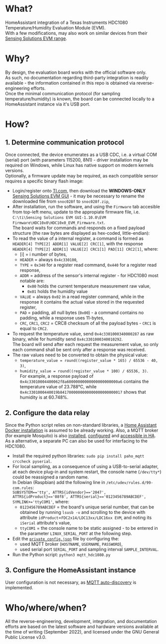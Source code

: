 # What?
HomeAssistant integration of a Texas Instruments HDC1080 Temperature/Humidity Evaluation Module (EVM).  
With a few modifications, may also work on similar devices from their [Sensing Solutions EVM range](https://www.ti.com/lit/zip/snoc028).  
 
# Why?
By design, the evaluation board works with the official software only.  
As such, no documentation regarding third-party integration is readily available - the information contained in this repo is obtained via reverse-engineering efforts.  
Once the minimal communication protocol (for sampling temperature/humidity) is known, the board can be connected locally to a HomeAssistant instance via it's USB port.  

# How?

## 1. Determine communication protocol
Once connected, the device enumerates as a USB CDC, i.e. a virtual COM (serial) port (with parameters 115200, 8N1) - driver installation may be required on Windows, while Linux has native support on modern kernels versions.  
Optionally, a firmware update may be required, as each compatible sensor requires a specific binary flash image:  
- Login/register onto [TI.com](www.ti.com), then download the **WINDOWS-ONLY** [Sensing Solutions EVM GUI](https://www.ti.com/lit/zip/snoc028) - it may be necessary to rename the downloaded file from `snoc028f` to `snoc028f.zip`,  
- After installation, run the software, and using the `Firmware` tab accesible from top-left menu, update to the appropiate firmware file, i.e. `C:\ti\Sensing Solutions EVM GUI-1.10.0\EVM Firmware\HDC10x0\HDC10x0_EVM_Firmware.txt`.  
The board waits for commands and responds on a fixed payload structure (the raw bytes are displayed as hex-coded, little-endian):  
- To read the value of a internal register, a command is formed as `HEADER[4] TYPE[2] ADDR[1] VALUE[2] CRC[1]`, with the response `HEADER[4] TYPE[2] ADDR[1] VALUE[2] CRC1[1] PAD[11] CRC2[1]`, where:  
	- [i] = i number of bytes,  
	- `HEADER` = always `0x4c330100`,  
	- `TYPE` = `0x340` for a register read command, `0x440` for a register read response,  
	- `ADDR` = address of the sensor's internal register - for HDC1080 most notable are:  
		- `0x00` holds the current temperature measurement raw value,  
		- `0x01` holds the humidity value  
	- `VALUE` = always `0x02` in a read register command, while in the response it contains the actual value stored in the requested register,  
	- `PAD` = padding, all null bytes (`0x00`) - a command contains no padding, while a response uses 11-bytes,  
	- `CRC`, `CRC1`, `CRC2` = CRC8 checksum of all the payload bytes - `CRC1` is equal to `CRC2`.
- To request the temperature value, send `0x4c3301000340000287` as raw binary, while for humidity send `0x4c3301000340010292`.  
The board will send after each request the measurement value, so only each command shall be sent only after a response was received.
- The raw values need to be converted to obtain the physical value:  
	- `temperature_value = round((register_value * 165) / 65536 - 40, 3)`,  
	- `humidity_value = round((register_value * 100) / 65536, 3)`.  
For example, a response payload of `0x4c33010004400062f8a60000000000000000000000a6` contains the temperature value of 23.788°C, while `0x4c3301000440019b8417000000000000000000000017` shows that humidity is at 60.748%.  

## 2. Configure the data relay
Since the Python script relies on non-standard libraries, a [Home Assistant Docker installation](https://www.home-assistant.io/installation/linux#install-home-assistant-container) is assumed to be already working. Also, a MQTT broker (for example Mosquito) is also [installed](https://mosquitto.org/download), [configured](https://mosquitto.org/man/mosquitto-conf-5.html) and [accessible in HA](https://www.home-assistant.io/docs/mqtt/broker).  
As a alternative, a separate PC can also be used for interfacing to the HDC1080.  
- Install the required python libraries: `sudo pip install paho_mqtt crccheck pyserial`.  
- For local sampling, as a consequence of using a USB-to-serial adapter, at each device plug-in and system restart, the console name (`/dev/tty*`) could be reassigned a random name.  
	In Debian (Raspbian) add the following line in `/etc/udev/rules.d/99-com.rules`:  
	`SUBSYSTEM=='tty', ATTRS{idVendor}=='2047', ATTRS{idProduct}=='08f8', ATTRS{serial}=='0123456789ABCDEF', SYMLINK+='ttyCOM1'`, where:  
	- `0123456789ABCDEF` = the board's unique serial number, that can be obtained by running `lsusb -v` and scrolling to the device with attribute `idProduct`=`FDC2x14/LDC13xx/LDC16xx EVM`, and noting its `iSerial` attribute's value,  
	- `ttyCOM1` = the console name to be static assigned - to be entered in the parameter `LINUX_SERIAL_PORT` at the following step.  
- Edit the [`private_config.json`](scripts/private_config.json) file by configuring the:
	- used MQTT broker (`HOSTNAME`, `USERNAME`, `PASSWORD`),  
	- used serial port `SERIAL_PORT` and sampling interval `SAMPLE_INTERVAL`.  
- Run the Python script: `python3 mqtt_hdc1080.py`  

## 3. Configure the HomeAssistant instance
User configuration is not necessary, as [MQTT auto-discovery](https://www.home-assistant.io/docs/mqtt/discovery/) is implemented.  


# Who/where/when?
All the reverse-engineering, development, integration, and documentation efforts are based on the latest software and hardware versions available at the time of writing (September 2022), and licensed under the GNU General Public License v3.0.
